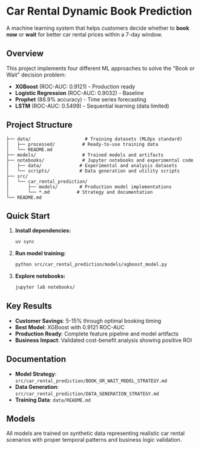 # Car Rental Dynamic Book Prediction

A machine learning system that helps customers decide whether to **book now** or **wait** for better car rental prices within a 7-day window.

## Overview

This project implements four different ML approaches to solve the "Book or Wait" decision problem:

- **XGBoost** (ROC-AUC: 0.9121) - Production ready
- **Logistic Regression** (ROC-AUC: 0.9032) - Baseline
- **Prophet** (88.9% accuracy) - Time series forecasting
- **LSTM** (ROC-AUC: 0.5499) - Sequential learning (data limited)

## Project Structure

```text
├── data/                    # Training datasets (MLOps standard)
│   ├── processed/          # Ready-to-use training data
│   └── README.md
├── models/                 # Trained models and artifacts
├── notebooks/              # Jupyter notebooks and experimental code
│   ├── data/              # Experimental and analysis datasets
│   └── scripts/           # Data generation and utility scripts
├── src/
│   └── car_rental_prediction/
│       ├── models/        # Production model implementations
│       └── *.md          # Strategy and documentation
└── README.md
```

## Quick Start

1. **Install dependencies:**

   ```bash
   uv sync
   ```

2. **Run model training:**

   ```bash
   python src/car_rental_prediction/models/xgboost_model.py
   ```

3. **Explore notebooks:**

   ```bash
   jupyter lab notebooks/
   ```

## Key Results

- **Customer Savings**: 5-15% through optimal booking timing
- **Best Model**: XGBoost with 0.9121 ROC-AUC
- **Production Ready**: Complete feature pipeline and model artifacts
- **Business Impact**: Validated cost-benefit analysis showing positive ROI

## Documentation

- **Model Strategy**: `src/car_rental_prediction/BOOK_OR_WAIT_MODEL_STRATEGY.md`
- **Data Generation**: `src/car_rental_prediction/DATA_GENERATION_STRATEGY.md`
- **Training Data**: `data/README.md`

## Models

All models are trained on synthetic data representing realistic car rental scenarios with proper temporal patterns and business logic validation.